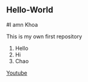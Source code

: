## Hello-World
#I amn Khoa

This is my own first repository

1. Hello
2. Hi
3. Chao

[Youtube](https://www.youtube.com/)

